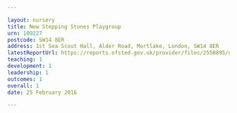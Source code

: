 ```yaml
---

layout: nursery
title: New Stepping Stones Playgroup
urn: 109227
postcode: SW14 8ER
address: 1st Sea Scout Hall, Alder Road, Mortlake, London, SW14 8ER
latestReportUrl: https://reports.ofsted.gov.uk/provider/files/2550895/urn/109227.pdf
teaching: 1
development: 1
leadership: 1
outcomes: 1
overall: 1
date: 25 February 2016

---
```

